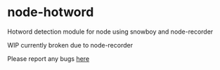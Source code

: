 # node-hotword

Hotword detection module for node using snowboy and node-recorder

WIP currently broken due to node-recorder

Please report any bugs [here](https://github.com/ScottishCyclops/node-hotword/issues)
